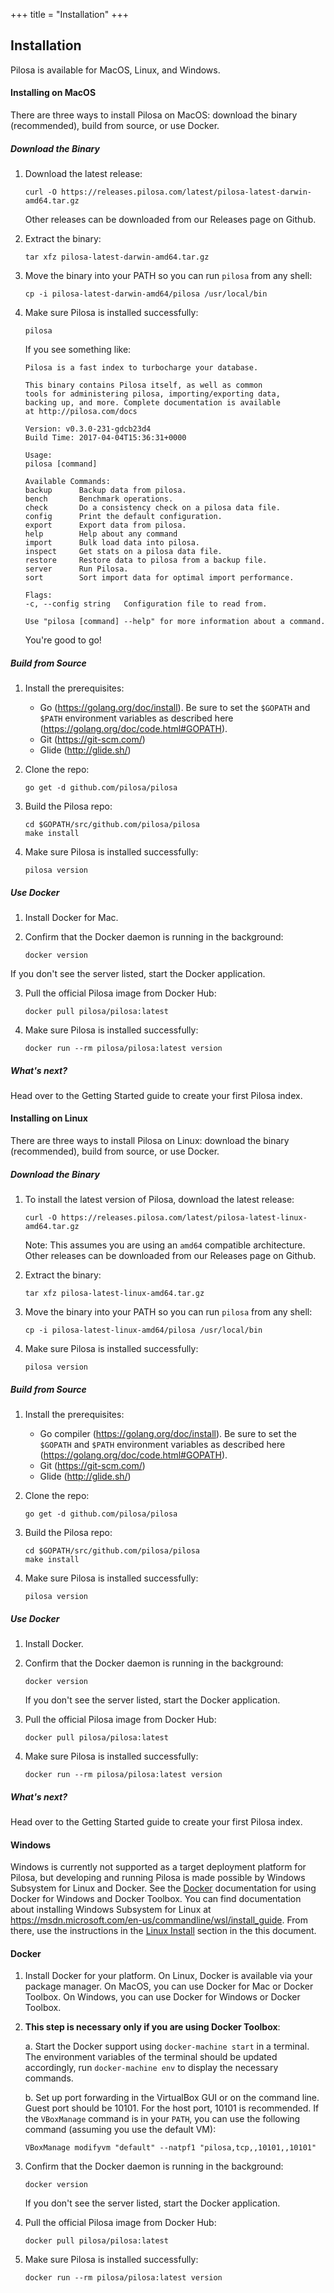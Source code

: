 +++
title = "Installation"
+++


## Installation

Pilosa is available for MacOS, Linux, and Windows.

#### Installing on MacOS

There are three ways to install Pilosa on MacOS: download the binary (recommended), build from source, or use Docker.

##### Download the Binary

1. Download the latest release:
    ```
    curl -O https://releases.pilosa.com/latest/pilosa-latest-darwin-amd64.tar.gz
    ```

    Other releases can be downloaded from our Releases page on Github.

2. Extract the binary:
    ```
    tar xfz pilosa-latest-darwin-amd64.tar.gz
    ```

3. Move the binary into your PATH so you can run `pilosa` from any shell:
    ```
    cp -i pilosa-latest-darwin-amd64/pilosa /usr/local/bin
    ```

4. Make sure Pilosa is installed successfully:
    ```
    pilosa
    ```

    If you see something like:
    ```
    Pilosa is a fast index to turbocharge your database.

    This binary contains Pilosa itself, as well as common
    tools for administering pilosa, importing/exporting data,
    backing up, and more. Complete documentation is available
    at http://pilosa.com/docs

    Version: v0.3.0-231-gdcb23d4
    Build Time: 2017-04-04T15:36:31+0000

    Usage:
    pilosa [command]

    Available Commands:
    backup      Backup data from pilosa.
    bench       Benchmark operations.
    check       Do a consistency check on a pilosa data file.
    config      Print the default configuration.
    export      Export data from pilosa.
    help        Help about any command
    import      Bulk load data into pilosa.
    inspect     Get stats on a pilosa data file.
    restore     Restore data to pilosa from a backup file.
    server      Run Pilosa.
    sort        Sort import data for optimal import performance.

    Flags:
    -c, --config string   Configuration file to read from.

    Use "pilosa [command] --help" for more information about a command.
    ```

    You're good to go!

##### Build from Source

1. Install the prerequisites:

    * Go (https://golang.org/doc/install). Be sure to set the `$GOPATH` and `$PATH` environment variables as described here (https://golang.org/doc/code.html#GOPATH).
    * Git (https://git-scm.com/)
    * Glide (http://glide.sh/)

2. Clone the repo:
    ```
    go get -d github.com/pilosa/pilosa
    ```

3. Build the Pilosa repo:
    ```
    cd $GOPATH/src/github.com/pilosa/pilosa
    make install
    ```

4. Make sure Pilosa is installed successfully:
    ```
    pilosa version
    ```

##### Use Docker

1. Install Docker for Mac.

2. Confirm that the Docker daemon is running in the background:
    ```
    docker version
    ```

If you don't see the server listed, start the Docker application.

3. Pull the official Pilosa image from Docker Hub:
    ```
    docker pull pilosa/pilosa:latest
    ```

4. Make sure Pilosa is installed successfully:
    ```
    docker run --rm pilosa/pilosa:latest version
    ```

##### What's next?

Head over to the Getting Started guide to create your first Pilosa index.


#### Installing on Linux

There are three ways to install Pilosa on Linux: download the binary (recommended), build from source, or use Docker.

##### Download the Binary

1. To install the latest version of Pilosa, download the latest release:
    ```
    curl -O https://releases.pilosa.com/latest/pilosa-latest-linux-amd64.tar.gz
    ```

    Note: This assumes you are using an `amd64` compatible architecture. Other releases can be downloaded from our Releases page on Github.

2. Extract the binary:
    ```
    tar xfz pilosa-latest-linux-amd64.tar.gz
    ```

3. Move the binary into your PATH so you can run `pilosa` from any shell:
    ```
    cp -i pilosa-latest-linux-amd64/pilosa /usr/local/bin
    ```

4. Make sure Pilosa is installed successfully:
    ```
    pilosa version
    ```

##### Build from Source

1. Install the prerequisites:

    * Go compiler (https://golang.org/doc/install). Be sure to set the `$GOPATH` and `$PATH` environment variables as described here (https://golang.org/doc/code.html#GOPATH).
    * Git (https://git-scm.com/)
    * Glide (http://glide.sh/)

2. Clone the repo:
    ```
    go get -d github.com/pilosa/pilosa
    ```

3. Build the Pilosa repo:
    ```
    cd $GOPATH/src/github.com/pilosa/pilosa
    make install
    ```

4. Make sure Pilosa is installed successfully:
    ```
    pilosa version
    ```

##### Use Docker

1. Install Docker.

2. Confirm that the Docker daemon is running in the background:
    ```
    docker version
    ```

    If you don't see the server listed, start the Docker application.

3. Pull the official Pilosa image from Docker Hub:
    ```
    docker pull pilosa/pilosa:latest
    ```

4. Make sure Pilosa is installed successfully:
    ```
    docker run --rm pilosa/pilosa:latest version
    ```

##### What's next?

Head over to the Getting Started guide to create your first Pilosa index.


#### Windows

Windows is currently not supported as a target deployment platform for Pilosa, but developing and running Pilosa is made possible by Windows Subsystem for Linux and Docker. See the [Docker](docker) documentation for using Docker for Windows and Docker Toolbox. You can find documentation about installing Windows Subsystem for Linux at https://msdn.microsoft.com/en-us/commandline/wsl/install_guide. From there, use the instructions in the [Linux Install](linux_install) section in the this document.

#### Docker

1. Install Docker for your platform. On Linux, Docker is available via your package manager. On MacOS, you can use Docker for Mac or Docker Toolbox. On Windows, you can use Docker for Windows or Docker Toolbox.

2. **This step is necessary only if you are using Docker Toolbox**:

    a. Start the Docker support using `docker-machine start` in a terminal. The environment variables of the terminal should be updated accordingly, run `docker-machine env` to display the necessary commands.

    b. Set up port forwarding in the VirtualBox GUI or on the command line. Guest port should be 10101. For the host port, 10101 is recommended. If the `VBoxManage` command is in your `PATH`, you can use the following command (assuming you use the default VM):

    ```
    VBoxManage modifyvm "default" --natpf1 "pilosa,tcp,,10101,,10101"
    ```

3. Confirm that the Docker daemon is running in the background:

    ```
    docker version
    ```

    If you don't see the server listed, start the Docker application.

4. Pull the official Pilosa image from Docker Hub:

    ```
    docker pull pilosa/pilosa:latest
    ```

5. Make sure Pilosa is installed successfully:

    ```
    docker run --rm pilosa/pilosa:latest version
    ```
